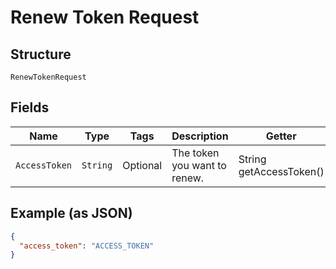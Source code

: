 
# Renew Token Request

## Structure

`RenewTokenRequest`

## Fields

| Name | Type | Tags | Description | Getter |
|  --- | --- | --- | --- | --- |
| `AccessToken` | `String` | Optional | The token you want to renew. | String getAccessToken() |

## Example (as JSON)

```json
{
  "access_token": "ACCESS_TOKEN"
}
```

